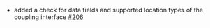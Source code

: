 - added a check for data fields and supported location types of the coupling interface [#206](https://github.com/precice/openfoam-adapter/pull/206)
